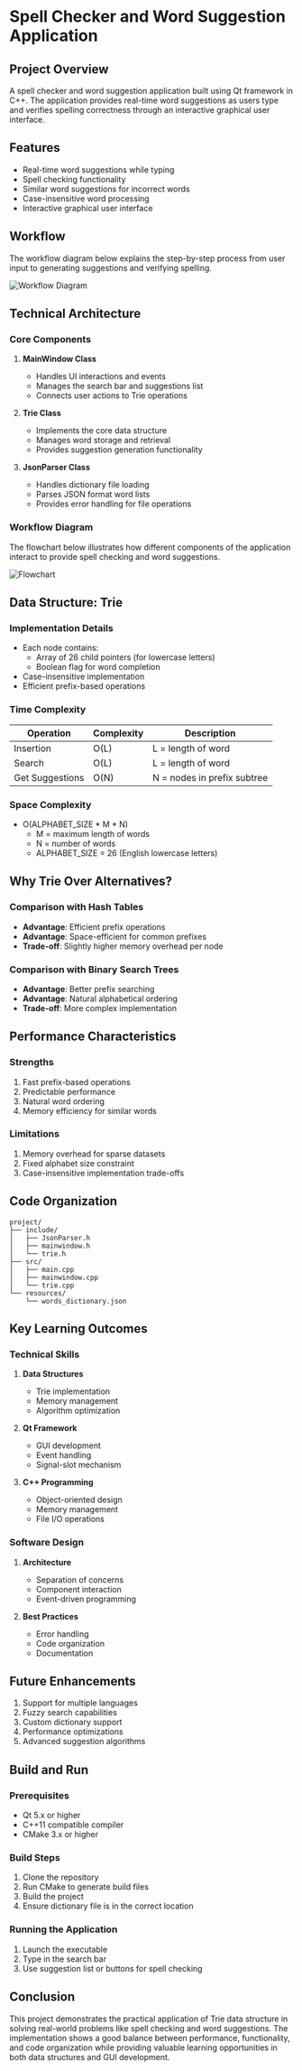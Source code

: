 # Spell Checker and Word Suggestion Application

## Project Overview
A spell checker and word suggestion application built using Qt framework in C++. The application provides real-time word suggestions as users type and verifies spelling correctness through an interactive graphical user interface.

## Features
- Real-time word suggestions while typing
- Spell checking functionality
- Similar word suggestions for incorrect words
- Case-insensitive word processing
- Interactive graphical user interface


## Workflow
The workflow diagram below explains the step-by-step process from user input to generating suggestions and verifying spelling.

![Workflow Diagram](https://github.com/Maryam-Amir00/GUI_PROJECT_SPELL_CHECKER/blob/main/Images/Workflow.png)

## Technical Architecture

### Core Components
1. **MainWindow Class**
   - Handles UI interactions and events
   - Manages the search bar and suggestions list
   - Connects user actions to Trie operations

2. **Trie Class**
   - Implements the core data structure
   - Manages word storage and retrieval
   - Provides suggestion generation functionality

3. **JsonParser Class**
   - Handles dictionary file loading
   - Parses JSON format word lists
   - Provides error handling for file operations
  

### Workflow Diagram
The flowchart below illustrates how different components of the application interact to provide spell checking and word suggestions.

![Flowchart](assets/images/flowchart.png "Flowchart of Technical Architecture")

## Data Structure: Trie

### Implementation Details
- Each node contains:
  - Array of 26 child pointers (for lowercase letters)
  - Boolean flag for word completion
- Case-insensitive implementation
- Efficient prefix-based operations

### Time Complexity
| Operation | Complexity | Description |
|-----------|------------|-------------|
| Insertion | O(L) | L = length of word |
| Search | O(L) | L = length of word |
| Get Suggestions | O(N) | N = nodes in prefix subtree |

### Space Complexity
- O(ALPHABET_SIZE * M * N)
  - M = maximum length of words
  - N = number of words
  - ALPHABET_SIZE = 26 (English lowercase letters)

## Why Trie Over Alternatives?

### Comparison with Hash Tables
- **Advantage**: Efficient prefix operations
- **Advantage**: Space-efficient for common prefixes
- **Trade-off**: Slightly higher memory overhead per node

### Comparison with Binary Search Trees
- **Advantage**: Better prefix searching
- **Advantage**: Natural alphabetical ordering
- **Trade-off**: More complex implementation

## Performance Characteristics

### Strengths
1. Fast prefix-based operations
2. Predictable performance
3. Natural word ordering
4. Memory efficiency for similar words

### Limitations
1. Memory overhead for sparse datasets
2. Fixed alphabet size constraint
3. Case-insensitive implementation trade-offs

## Code Organization

```
project/
├── include/
│   ├── JsonParser.h
│   ├── mainwindow.h
│   └── trie.h
├── src/
│   ├── main.cpp
│   ├── mainwindow.cpp
│   └── trie.cpp
└── resources/
    └── words_dictionary.json
```

## Key Learning Outcomes

### Technical Skills
1. **Data Structures**
   - Trie implementation
   - Memory management
   - Algorithm optimization

2. **Qt Framework**
   - GUI development
   - Event handling
   - Signal-slot mechanism

3. **C++ Programming**
   - Object-oriented design
   - Memory management
   - File I/O operations

### Software Design
1. **Architecture**
   - Separation of concerns
   - Component interaction
   - Event-driven programming

2. **Best Practices**
   - Error handling
   - Code organization
   - Documentation

## Future Enhancements
1. Support for multiple languages
2. Fuzzy search capabilities
3. Custom dictionary support
4. Performance optimizations
5. Advanced suggestion algorithms

## Build and Run

### Prerequisites
- Qt 5.x or higher
- C++11 compatible compiler
- CMake 3.x or higher

### Build Steps
1. Clone the repository
2. Run CMake to generate build files
3. Build the project
4. Ensure dictionary file is in the correct location

### Running the Application
1. Launch the executable
2. Type in the search bar
3. Use suggestion list or buttons for spell checking

## Conclusion
This project demonstrates the practical application of Trie data structure in solving real-world problems like spell checking and word suggestions. The implementation shows a good balance between performance, functionality, and code organization while providing valuable learning opportunities in both data structures and GUI development.
